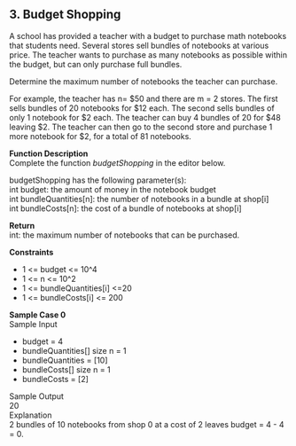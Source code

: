 ## 3. Budget Shopping
A school has provided a teacher with a budget to purchase math notebooks that students need. 
Several stores sell bundles of notebooks at various price. 
The teacher wants to purchase as many notebooks as possible within the budget, but can only purchase full bundles.  

Determine the maximum number of notebooks the teacher can purchase.  

For example, the teacher has n= $50 and there are m = 2 stores. 
The first sells bundles of 20 notebooks for $12 each. 
The second sells bundles of only 1 notebook for $2 each. 
The teacher can buy 4 bundles of 20 for $48 leaving $2.
The teacher can then go to the second store and purchase 1 more notebook for $2, for a total of 81 notebooks.

**Function Description**  
Complete the function _budgetShopping_ in the editor below.

budgetShopping has the following parameter(s):  
int budget: the amount of money in the notebook budget  
int bundleQuantities[n]: the number of notebooks in a bundle at shop[i]  
int bundleCosts[n]: the cost of a bundle of notebooks at shop[i]  

**Return**  
int: the maximum number of notebooks that can be purchased.  

**Constraints**  
- 1 <= budget <= 10^4
- 1 <= n <= 10^2
- 1 <= bundleQuantities[i] <=20
- 1 <= bundleCosts[i] <= 200

**Sample Case 0**  
Sample Input  
- budget = 4
- bundleQuantities[] size n = 1
- bundleQuantities = [10]
- bundleCosts[] size n = 1
- bundleCosts = [2]

Sample Output  
20  
Explanation  
2 bundles of 10 notebooks from shop 0 at a cost of 2 leaves budget = 4 - 4 = 0.  



